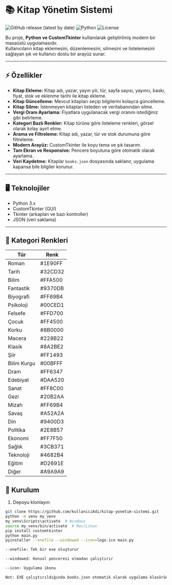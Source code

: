 # 📚 Kitap Yönetim Sistemi

![GitHub release (latest by date)](https://img.shields.io/github/v/release/kullaniciAdi/kitap-yonetim-sistemi)
![Python](https://img.shields.io/badge/Python-3.x-blue)
![License](https://img.shields.io/badge/License-MIT-green)

Bu proje, **Python ve CustomTkinter** kullanılarak geliştirilmiş modern bir masaüstü uygulamasıdır.  
Kullanıcıların kitap eklemesini, düzenlemesini, silmesini ve listelemesini sağlayan şık ve kullanıcı dostu bir arayüz sunar.

---

## ⚡ Özellikler

- **Kitap Ekleme:** Kitap adı, yazar, yayın yılı, tür, sayfa sayısı, yayıncı, baskı, fiyat, stok ve eklenme tarihi ile kitap ekleme.  
- **Kitap Güncelleme:** Mevcut kitapları seçip bilgilerini kolayca güncelleme.  
- **Kitap Silme:** İstenmeyen kitapları listeden ve veritabanından silme.  
- **Vergi Oranı Ayarlama:** Fiyatlara uygulanacak vergi oranını istediğiniz gibi belirleme.  
- **Kategori Bazlı Renkler:** Kitap türüne göre listeleme renkleri, görsel olarak kolay ayırt etme.  
- **Arama ve Filtreleme:** Kitap adı, yazar, tür ve stok durumuna göre filtreleme.  
- **Modern Arayüz:** CustomTkinter ile koyu tema ve şık tasarım.  
- **Tam Ekran ve Responsive:** Pencere boyutuna göre otomatik olarak ayarlama.  
- **Veri Kaydetme:** Kitaplar `books.json` dosyasında saklanır, uygulama kapansa bile bilgiler korunur.

---

## 🖥 Teknolojiler

- Python 3.x  
- CustomTkinter (GUI)  
- Tkinter (arkaplan ve bazı kontroller)  
- JSON (veri saklama)

---
## 🎨 Kategori Renkleri
| Tür         | Renk    |
| ----------- | ------- |
| Roman       | #1E90FF |
| Tarih       | #32CD32 |
| Bilim       | #FFA500 |
| Fantastik   | #9370DB |
| Biyografi   | #FF69B4 |
| Psikoloji   | #00CED1 |
| Felsefe     | #FFD700 |
| Çocuk       | #FF4500 |
| Korku       | #8B0000 |
| Macera      | #228B22 |
| Klasik      | #8A2BE2 |
| Şiir        | #FF1493 |
| Bilim Kurgu | #00BFFF |
| Dram        | #FF6347 |
| Edebiyat    | #DAA520 |
| Sanat       | #FF8C00 |
| Gezi        | #20B2AA |
| Mizah       | #FF69B4 |
| Savaş       | #A52A2A |
| Din         | #9400D3 |
| Politika    | #2E8B57 |
| Ekonomi     | #FF7F50 |
| Sağlık      | #3CB371 |
| Teknoloji   | #4682B4 |
| Eğitim      | #D2691E |
| Diğer       | #A9A9A9 |


## 📁 Kurulum

1. Depoyu klonlayın:
```bash
git clone https://github.com/kullaniciAdi/kitap-yonetim-sistemi.git
python -m venv my_venv
my_venv\Scripts\activate  # Windows
source my_venv/bin/activate  # Mac/Linux
pip install customtkinter
python main.py
pyinstaller --onefile --windowed --icon=logo.ico main.py

--onefile: Tek bir exe oluşturur

--windowed: Konsol penceresi olmadan çalıştırır

--icon: Uygulama ikonu

Not: EXE çalıştırıldığında books.json otomatik olarak uygulama klasöründe oluşacaktır.